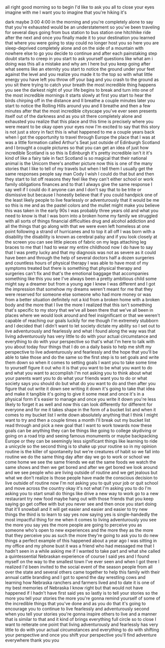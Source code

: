 
all right good morning
so to begin I&#39;d like to ask you all to
close your eyes imagine with me I want
you to imagine that you&#39;re hiking it&#39;s

dark maybe 3:00 4:00 in the morning and
you&#39;re completely alone to say that
you&#39;re exhausted would be an
understatement so you&#39;ve been traveling
for several days going from bus station
to bus station one hitchhike ride after
the next and once you finally made it to
your destination you learned that where
you were going to stay could no longer
host you so here you are sleep-deprived
completely alone and on the side of a
mountain with nowhere else to go
you decide to continue and after each
painstaking step doubt starts to creep
in you start to ask yourself questions
like what am i doing was this all a
mistake and why am I here but you keep
going after what seems like an eternity
you start to notice the ground under
your feet against the level and you
realize you made it to the top so with
what little energy you have left you
throw off your bag and you crash to the
ground as you sit there trying to catch
your breath
the most incredible thing happens you
see the darkest night of your life
begins to break and turn into one of the
most incredible mornings it starts
slowly at first you start to hear the
birds chirping off in the distance and
II breathe a couple minutes later you
start to notice the Rolling Hills around
you and II breathe
and then a few minutes after that the
most incredible cityscape you&#39;ve ever
seen presents itself out of the darkness
and as you sit there completely alone
and exhausted you realize that this
place and this time is precisely where
you were meant to be okay open your eyes
now I&#39;m excited to say that this story
is not just a story
in fact this is what happened to me a
couple years back when I got the
opportunity to travel through Europe the
place that I was at was a little
formation called Arthur&#39;s Seat just
outside of Edinburgh Scotland and I
brought a couple pictures so that you
can get an idea of just how incredible
Scotland is so this is Edinburgh it&#39;s
pretty incredible isn&#39;t it it&#39;s kind of
like a fairy tale
in fact Scotland is so magical that
their national animal is the Unicorn
there&#39;s another picture now this is one
of the many stories that I like to tell
of my travels but when I tell them I
usually get the same responses people
say man Cody I wish I could do that but
and then they start to list off reasons
they feel like they can&#39;t either school
or work family obligations finances and
to that I always give the same response
I say well if I could do it anyone can
and I don&#39;t say that to be trite or
dismissive but because I honestly
believe that if you could handpick one
of the least likely people to live
fearlessly or adventurously that it
would be me so this is me and as the
pastel colors and the mullet might make
you believe this was taken in the early
90s I was probably three years old and
what you need to know is that I was born
into a broken home my family we
struggled with all sorts of things
financial difficulties drug and alcohol
addiction and all the things that go
along with that we were even left
homeless at one point following a strand
of hurricanes and to top it all off I
was born with a disability
the disability is known as cerebral
palsy and if you look closely at the
screen you can see little pieces of
fabric on my legs attaching leg braces
to me that I had to wear my entire
childhood now I do have to say that I
was pretty lucky and that my diagnosis
was not as severe as it could have been
and through the help of several doctors
half a dozen surgeries and countless
hours of physical therapy I was able to
have most of my symptoms treated but
there is something that physical therapy
and surgeries can&#39;t fix and that&#39;s the
emotional baggage that accompanies
something like this you see I&#39;ve always
been a pretty ambitious child some might
say a dreamer but from a young age I
knew I was different and I got the
impression that somehow my dreams
weren&#39;t meant for me that they were
reserved for someone else someone who
had more money or was from a better
situation definitely not a kid from a
broken home with a broken body and the
more that I live the more I realized
that this isn&#39;t something that&#39;s
specific to my story that we&#39;ve all been
there that we&#39;ve all been in places
where we would look around and feel
insignificant or that we weren&#39;t capable
of reaching our goals luckily for me
though I&#39;m extremely stubborn and I
decided that I didn&#39;t want to let
society dictate my ability so I set out
to live adventurously
and fearlessly and what I found along
the way was that living adventurously
has very little to do with your actual
circumstance and everything to do with
your perspective so that&#39;s what I&#39;m here
to talk with you about today four things
that I do on a daily basis to help me
shift my perspective to live
adventurously
and fearlessly and the hope that you&#39;ll
be able to take those and do the same so
the first step is to set goals and write
them down so when it comes to setting
goals I want you to take some time to
yourself figure it out who it is that
you want to be
what you want to do and what you want to
accomplish I&#39;m not asking you to think
about what your parents want you to do
what your friends want you to do or what
society says you should do but what do
you want to do and then after you figure
that out write it down see writing it
down it&#39;s going to take that idea and
make it tangible it&#39;s going to give it
some meat and once it&#39;s in a physical
form it&#39;s easier to manage and once you
write it down
you&#39;re less likely to forget it as well
and now this can look differently for
different for everyone
and for me it takes shape in the form of
a bucket list and when it comes to my
bucket list I write down absolutely
anything that I think I might want to
try and then a couple times a month
I&#39;ll break out my bucket list read
through and pick a new goal that I want
to work towards now these goals can be
anything they can be things like going
to college skydiving or going on a road
trip and seeing famous monuments or
maybe backpacking Europe or they can be
seemingly less significant things like
learning to ride a unicycle so the
second thing is to shake up your routine
so in my opinion routine is the killer
of spontaneity but we&#39;re creatures of
habit so we fall into routine we do the
same thing day after day we go to work
or school we come home we see the same
friends we eat the same foods we watch
the same shows and then we get bored and
after we get bored we look around and we
see people who are living outside of
routine and we get jealous but what we
don&#39;t realize is those people have made
the conscious decision to live outside
of routine now I&#39;m not asking you to
quit your job or quit school and move
across the country okay it&#39;s not what
I&#39;m asking you to do I&#39;m asking you to
start small do things like drive a new
way to work go to a new restaurant try
new food maybe hang out with those
friends that you keep saying go get
coffee with but you never see and then
once you start doing that it&#39;ll snowball
and it will get easier and easier and
easier to try new things the third is to
learn to say yes now saying yes is
single-handedly the most impactful
thing for me when it comes to living
adventurously you see the more you say
yes the more people are going to
perceive you as someone who&#39;s open to
new experiences and the more they as the
more that they perceive you as such the
more they&#39;re going to ask you to do new
things a perfect example of this
happened about a year ago I was sitting
in my office and my phone bust it was a
friend who had messaged me that I hadn&#39;t
seen in a while asking me if I wanted to
take part and what she called a
quintessential Nebraskan experience of
course I said yes
and I found myself on the way to the
smallest town I&#39;ve ever seen and when I
got there I realized I&#39;d been invited to
the social event of the season
people from all over the state and
several others came together to help
this family with their annual cattle
branding and I got to spend the day
wrestling cows and learning how Nebraska
ranchers and farmers lived and to date
it is one of my best memories of
Nebraska I know right but that would not
have happened if I hadn&#39;t have first
said yes so lastly is to tell your
stories so the more you tell your
stories the more you&#39;re gonna remind
yourself of some of the incredible
things that you&#39;ve done and as you do
that it&#39;s going to encourage you to
continue to live fearlessly and
adventurously second when you tell your
stories you&#39;re gonna inspire others to
live and a manner that is similar to
that and it kind of brings everything
full circle so to close I want to
reiterate one point that living
adventurously and fearlessly has very
little to do with your actual
circumstances and everything to do with
shifting your perspective and once you
shift your perspective you&#39;ll find
adventure everywhere thank you
you
